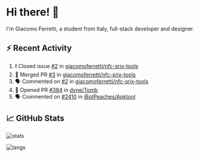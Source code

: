 # Hi there! 👋

I'm Giacomo Ferretti, a student from Italy, full-stack developer and designer.

## ⚡ Recent Activity

<!--START_SECTION:activity-->
1. ❗️ Closed issue [#2](https://github.com/giacomoferretti/nfc-srix-tools/issues/2) in [giacomoferretti/nfc-srix-tools](https://github.com/giacomoferretti/nfc-srix-tools)
2. 🎉 Merged PR [#3](https://github.com/giacomoferretti/nfc-srix-tools/pull/3) in [giacomoferretti/nfc-srix-tools](https://github.com/giacomoferretti/nfc-srix-tools)
3. 🗣 Commented on [#2](https://github.com/giacomoferretti/nfc-srix-tools/issues/2) in [giacomoferretti/nfc-srix-tools](https://github.com/giacomoferretti/nfc-srix-tools)
4. 💪 Opened PR [#384](https://github.com/dyne/Tomb/pull/384) in [dyne/Tomb](https://github.com/dyne/Tomb)
5. 🗣 Commented on [#2410](https://github.com/iBotPeaches/Apktool/issues/2410) in [iBotPeaches/Apktool](https://github.com/iBotPeaches/Apktool)
<!--END_SECTION:activity-->

## 📈 GitHub Stats

![stats](https://github-readme-stats.vercel.app/api?username=giacomoferretti&show_icons=true&bg_color=1E192F&title_color=7448FF&text_color=FFFFFF&icon_color=7448FF&hide_border=true&include_all_commits=true&count_private=true)

![langs](https://github-readme-stats.vercel.app/api/top-langs/?username=giacomoferretti&bg_color=1E192F&title_color=7448FF&text_color=FFFFFF&hide_border=true)
